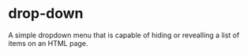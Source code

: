 # drop-down

A simple dropdown menu that is capable of hiding or revealling a list of items on an HTML page.